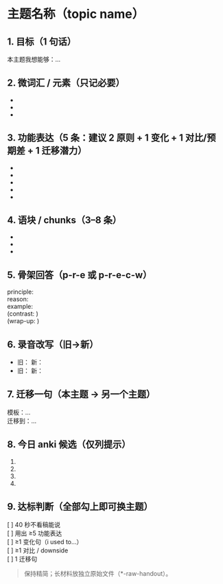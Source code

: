 # 主题名称（topic name）

## 1. 目标（1 句话）
本主题我想能够：...

## 2. 微词汇 / 元素（只记必要）
- 
- 
- 

## 3. 功能表达（5 条：建议 2 原则 + 1 变化 + 1 对比/预期差 + 1 迁移潜力）
- 
- 
- 
- 
- 

## 4. 语块 / chunks（3–8 条）
- 
- 
- 

## 5. 骨架回答（p-r-e 或 p-r-e-c-w）
principle:  
reason:  
example:  
(contrast: )  
(wrap-up: )

## 6. 录音改写（旧→新）
- 旧：
  新：
- 旧：
  新：

## 7. 迁移一句（本主题 → 另一个主题）
模板：...  
迁移到：...

## 8. 今日 anki 候选（仅列提示）
1. 
2. 
3. 
4. 

## 9. 达标判断（全部勾上即可换主题）
[ ] 40 秒不看稿能说  
[ ] 用出 ≥5 功能表达  
[ ] ≥1 变化句（i used to...）  
[ ] ≥1 对比 / downside  
[ ] 1 迁移句  

> 保持精简；长材料放独立原始文件（*-raw-handout）。